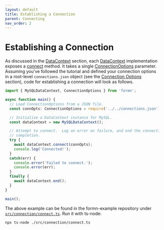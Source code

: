 ```yaml
---
layout: default
title: Establishing a Connection
parent: Connecting
nav_order: 2
---
```


# Establishing a Connection

As discussed in the [DataContext](../datacontext/) section, each
[DataContext](../../api-doc/latest/classes/datacontext.html) implementation
exposes a [connect](../../api-doc/latest/classes/datacontext.html#connect)
method.  It takes a single
[ConnectionOptions](../../api-doc/latest/classes/connectionoptions.html)
parameter.  Assuming you've followed the tutorial and defined your connection
options in a root-level `connections.json` object (see the [Connection
Options](./connection-options.html) section), code for establishing a
connection will look as follows.

```typescript
import { MySQLDataContext, ConnectionOptions } from 'formn';

async function main() {
  // Load ConnectionOptions from a JSON file.
  const connOpts: ConnectionOptions = require('../../connections.json');

  // Initialize a DataContext instance for MySQL.
  const dataContext = new MySQLDataContext();

  // Attempt to connect.  Log an error on failure, and end the connection on
  // completion.
  try {
    await dataContext.connect(connOpts);
    console.log('Connected!');
  }
  catch(err) {
    console.error('Failed to connect.');
    console.error(err);
  }
  finally {
    await dataContext.end();
  }
}

main();
```

The above example can be found in the formn-example repository under
[`src/connection/connect.ts`](https://github.com/benbotto/formn-example/blob/master/src/connection/connect.ts).
Run it with ts-node:

```
npx ts-node ./src/connection/connect.ts
```

